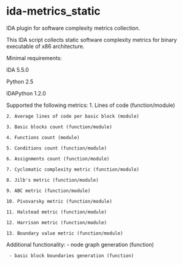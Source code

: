 # ida-metrics_static
IDA plugin for software complexity metrics collection.

This IDA script collects static software complexity metrics for binary executable
of x86 architecture.

Minimal requirements:

IDA 5.5.0

Python 2.5

IDAPython 1.2.0

Supported the following metrics:
    1. Lines of code (function/module)
    
    2. Average lines of code per basic block (module)
    
    3. Basic blocks count (function/module)
    
    4. Functions count (module)
    
    5. Conditions count (function/module)
    
    6. Assignments count (function/module)
    
    7. Cyclomatic complexity metric (function/module)
    
    8. Jilb's metric (function/module)
    
    9. ABC metric (function/module)
    
    10. Pivovarsky metric (function/module)
    
    11. Halstead metric (function/module)
    
    12. Harrison metric (function/module)
    
    13. Boundary value metric (function/module)
    
Additional functionality:
     - node graph generation (function)
     
     - basic block boundaries generation (function)
     
